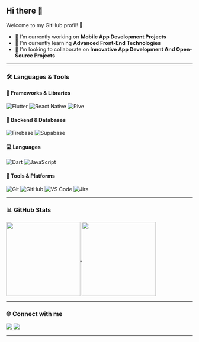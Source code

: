 ## Hi there 👋

Welcome to my GitHub profil! 🚀

- 👑 I’m currently working on **Mobile App Development Projects**  
- 🧩 I’m currently learning **Advanced Front-End Technologies**  
- 💎 I’m looking to collaborate on **Innovative App Development And Open-Source Projects**  

---

### 🛠️ Languages & Tools

#### 📱 Frameworks & Libraries
![Flutter](https://img.shields.io/badge/Flutter-02569B?style=for-the-badge&logo=flutter&logoColor=white)
![React Native](https://img.shields.io/badge/React_Native-20232A?style=for-the-badge&logo=react&logoColor=61DAFB)
![Rive](https://img.shields.io/badge/Rive-000000?style=for-the-badge&logo=rive&logoColor=white)

#### 💾 Backend & Databases
![Firebase](https://img.shields.io/badge/Firebase-FFCA28?style=for-the-badge&logo=firebase&logoColor=black)
![Supabase](https://img.shields.io/badge/Supabase-3FCF8E?style=for-the-badge&logo=supabase&logoColor=white)

#### 💻 Languages
![Dart](https://img.shields.io/badge/Dart-0175C2?style=for-the-badge&logo=dart&logoColor=white)
![JavaScript](https://img.shields.io/badge/JavaScript-F7DF1E?style=for-the-badge&logo=javascript&logoColor=black)

#### 🧰 Tools & Platforms
![Git](https://img.shields.io/badge/Git-F05032?style=for-the-badge&logo=git&logoColor=white)
![GitHub](https://img.shields.io/badge/GitHub-181717?style=for-the-badge&logo=github&logoColor=white)
![VS Code](https://img.shields.io/badge/VSCode-0078D4?style=for-the-badge&logo=visual-studio-code&logoColor=white)
![Jira](https://img.shields.io/badge/Jira-0052CC?style=for-the-badge&logo=jira&logoColor=white)



---

### 📊 GitHub Stats

<a href="https://github.com/anuraghazra/github-readme-stats">
  <img height=200 align="center" src="https://github-readme-stats.vercel.app/api?username=Eng-Muhamad-Hasan&show_icons=true&theme=transparent&title_color=ffffff&text_color=ffffff&icon_color=f0e7da&bg_color=HEX,854f6c,2b124c" />
</a>
<a href="https://github.com/anuraghazra/convoychat">
  <img height=200 align="center" src="https://github-readme-stats.vercel.app/api/top-langs?username=Eng-Muhamad-Hasan&hide=CMake,HTML&layout=normal&langs_count=6&hide_progress=true&card_width=320" />
</a>




---

### 🌐 Connect with me
<a href="https://www.linkedin.com/in/muhamadhasan/" target="_blank">
  <img src="https://img.shields.io/badge/LinkedIn-0077B5?style=for-the-badge&logo=linkedin&logoColor=white"/>
</a>
<a href="mailto:460995mhmdhsn@gmail.com" target="_blank">
  <img src="https://img.shields.io/badge/Email-D14836?style=for-the-badge&logo=gmail&logoColor=white"/>
</a>


---

